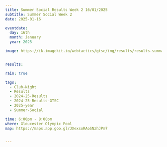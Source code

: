 ```yaml
---
title: Summer Social Results Week 2 16/01/2025
subtitle: Summer Social Week 2
date: 2025-01-16

eventdate:
  day: 16th
  month: January
  year: 2025

image: https://ik.imagekit.io/webtactics/gtsc/img/results/results-summary-26.jpg


results: 

rain: true

tags:
  - Club-Night
  - Results
  - 2024-25-Results
  - 2024-25-Results-GTSC
  - 2025-year
  - Summer-Social

time: 6:00pm - 8:00pm
where: Gloucester Olympic Pool
map: https://maps.app.goo.gl/JXexsoRAoSNzhJPm7


---
```





